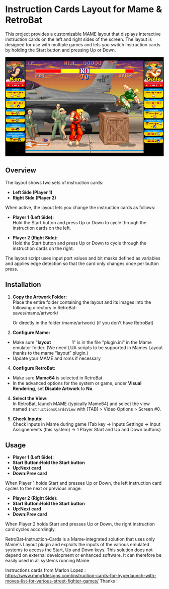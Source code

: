 # Instruction Cards Layout for Mame & RetroBat

This project provides a customizable MAME layout that displays interactive instruction cards on the left and right sides of the screen. The layout is designed for use with multiple games and lets you switch instruction cards by holding the Start button and pressing Up or Down.

<img src="https://github.com/Nelfe80/RetroBat-Instruction-Cards/blob/master/_img/sf2ce.png"/>

## Overview

The layout shows two sets of instruction cards:
- **Left Side (Player 1)**
- **Right Side (Player 2)**

When active, the layout lets you change the instruction cards as follows:

- **Player 1 (Left Side):**  
  Hold the Start button and press Up or Down to cycle through the instruction cards on the left.

- **Player 2 (Right Side):**  
  Hold the Start button and press Up or Down to cycle through the instruction cards on the right.

The layout script uses input port values and bit masks defined as variables and applies edge detection so that the card only changes once per button press.

## Installation

1. **Copy the Artwork Folder:**  
   Place the entire folder containing the layout and its images into the following directory in RetroBat:  
saves/mame/artwork/

   Or directly in the folder /mame/artwork/ (if you don't have RetroBat)

3. **Configure Mame:**
- Make sure "**layout&nbsp;&nbsp;&nbsp;&nbsp;&nbsp;&nbsp;&nbsp;&nbsp;&nbsp;&nbsp;&nbsp;&nbsp;&nbsp;&nbsp;&nbsp;&nbsp;&nbsp;&nbsp;&nbsp;&nbsp;1**" is in the file "plugin.ini" in the Mame emulator folder. (We need LUA scripts to be supported in Mames Layout thanks to the mame “layout” plugin.)
- Update your MAME and roms if necessary

4. **Configure RetroBat:**  
- Make sure **Mame64** is selected in RetroBat.
- In the advanced options for the system or game, under **Visual Rendering**, set **Disable Artwork** to **No**.

4. **Select the View:**  
In RetroBat, launch MAME (typically Mame64) and select the view named `InstructionsCardsView` with [TAB] > Video Options > Screen #0.

5. **Check Inputs:**  
Check inputs in Mame during game (Tab key -> Inputs Settings -> Input Assignements (this system) -> 1 Player Start and Up and Down buttons)

## Usage

- **Player 1 (Left Side):**  
- **Start Button:Hold the Start button**
- **Up:Next card**
- **Down:Prev card**

When Player 1 holds Start and presses Up or Down, the left instruction card cycles to the next or previous image.

- **Player 2 (Right Side):**  
- **Start Button:Hold the Start button**
- **Up:Next card**
- **Down:Prev card**

When Player 2 holds Start and presses Up or Down, the right instruction card cycles accordingly.

RetroBat-Instruction-Cards is a Mame-integrated solution that uses only Mame's Layout plugin and exploits the inputs of the various emulated systems to access the Start, Up and Down keys. 
This solution does not depend on external development or enhanced software. It can therefore be easily used in all systems running Mame.

Instructions cards from Marlon Lopez :
https://www.mmg1designs.com/instruction-cards-for-hyperlaunch-with-moves-list-for-various-street-fighter-games/
Thanks !


